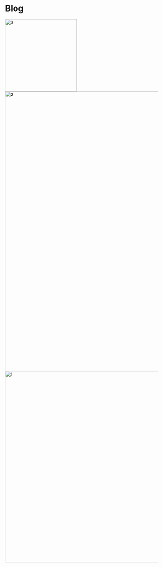 # Blog
<img width="236" alt="3" src="https://github.com/mmogers/python_study_86_blog/assets/86738043/a184240b-d989-420f-b212-8565127215a5">
<br><img width="919" alt="2" src="https://github.com/mmogers/python_study_86_blog/assets/86738043/74aa1843-028b-4dcc-b153-9d844f0c9f10">
<br><img width="628" alt="1" src="https://github.com/mmogers/python_study_86_blog/assets/86738043/1a862260-1d5b-4621-ad07-13ef63c94a6b">
